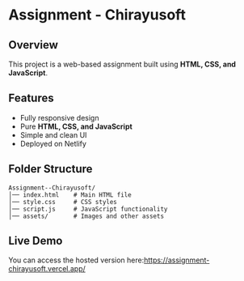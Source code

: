 # Assignment - Chirayusoft

## Overview
This project is a web-based assignment built using **HTML, CSS, and JavaScript**. 

## Features
- Fully responsive design
- Pure **HTML, CSS, and JavaScript** 
- Simple and clean UI
- Deployed on Netlify

## Folder Structure
```
Assignment--Chirayusoft/
│── index.html    # Main HTML file
│── style.css     # CSS styles
│── script.js     # JavaScript functionality
│── assets/       # Images and other assets
```

## Live Demo
You can access the hosted version here:https://assignment-chirayusoft.vercel.app/
